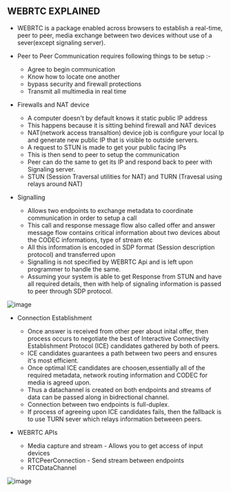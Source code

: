 ## WEBRTC EXPLAINED

- WEBRTC is a package enabled across browsers to establish a real-time, peer to peer, media exchange between two devices without use of a sever(except signaling server).

- Peer to Peer Communication requires following things to be setup :-
    - Agree to begin communication
    - Know how to locate one another
    - bypass security and firewall protections
    - Transmit all multimedia in real time

- Firewalls and NAT device
    - A computer doesn't by default knows it static public IP address
    - This happens because it is sitting behind firewall and NAT devices
    - NAT(network access transaltion) device job is configure your local Ip and generate new public IP that is visible to outside servers.
    - A request to STUN is made to get your public facing IPs
    - This is then send to peer to setup the communication
    - Peer can do the same to get its IP and respond back to peer with Signaling server.
    - STUN (Session Traversal utilities for NAT) and TURN (Travesal using relays around NAT)   
    
- Signalling
    - Allows two endpoints to exchange metadata to coordinate communication in order to setup a call
    - This call and response message flow also called offer and answer message flow contains critical information about two devices about the CODEC informations, type of stream etc
    - All this information is encoded in SDP format (Session description protocol) and transferred upon 
    - Signalling is not specified by WEBRTC Api and is left upon programmer to handle the same.
    - Assuming your system is able to get Response from STUN and have all required details, then with help of signaling information is passed to peer through SDP protocol.

![image](https://whimsical.com/webrtc1-UJksA1DZePiq3QBdFrbEXV)

- Connection Establishment

    - Once answer is received from other peer about inital offer, then
    process occurs to negotiate the best of Interactive Connectivity Establishment Protocol (ICE) candidates gathered by both of peers.
    - ICE candidates guarantees a path between two peers and ensures it's most efficient.
    - Once optimal ICE candidates are choosen,essentially all of the required metadata, network routing information and CODEC for media is agreed upon.
    - Thus a datachannel is created on both endpoints and streams of data can be passed along in bidrectional channel.
    - Connection between two endpoints is full-duplex.
    - If process of agreeing upon ICE candidates fails, then the fallback is to use TURN sever which relays information betweeen peers.

- WEBRTC APIs

    - Media capture and stream - Allows you to get access of input devices
    - RTCPeerConnection - Send stream between endpoints
    - RTCDataChannel 

![image](https://miro.medium.com/max/1400/0*SXRTlnVxy2-hE9ZX)
